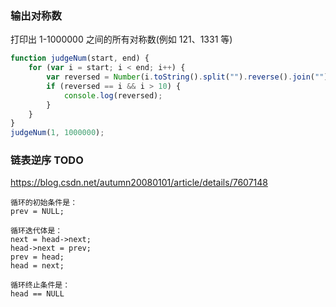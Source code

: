 ### 输出对称数
打印出 1-1000000 之间的所有对称数(例如 121、1331 等)

```js
function judgeNum(start, end) {
    for (var i = start; i < end; i++) {
        var reversed = Number(i.toString().split("").reverse().join(""));
        if (reversed == i && i > 10) {
            console.log(reversed);
        }
    }
}
judgeNum(1, 1000000);
```

### 链表逆序 TODO

https://blog.csdn.net/autumn20080101/article/details/7607148

```
循环的初始条件是：
prev = NULL;

循环迭代体是：
next = head->next;
head->next = prev;
prev = head;
head = next;

循环终止条件是：
head == NULL
```

